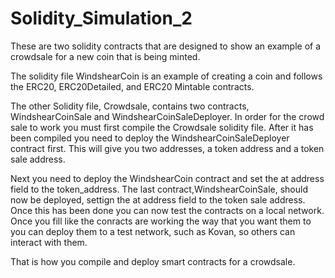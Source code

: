 # Solidity_Simulation_2

These are two solidity contracts that are designed to show an example of a crowdsale for a new coin that is being minted.

The solidity file WindshearCoin is an example of creating a coin and follows the ERC20, ERC20Detailed, and ERC20 Mintable contracts.

The other Solidity file, Crowdsale, contains two contracts, WindshearCoinSale and WindshearCoinSaleDeployer. In order for the crowd sale to work you must first compile the Crowdsale solidity file. After it has been compiled you need to deploy the WindshearCoinSaleDeployer contract first. This will give you two addresses, a token address and a token sale address. 

Next you need to deploy the WindshearCoin contract and set the at address field to the token_address. The last contract,WindshearCoinSale, should now be deployed, settign the at address field to the token sale address. Once this has been done you can now test the contracts on a local network. Once you fill like the conracts are working the way that you want them to you can deploy them to a test network, such as Kovan, so others can interact with them.

That is how you compile and deploy smart contracts for a crowdsale.
